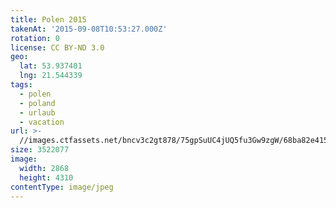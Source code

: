 ```yaml
---
title: Polen 2015
takenAt: '2015-09-08T10:53:27.000Z'
rotation: 0
license: CC BY-ND 3.0
geo:
  lat: 53.937401
  lng: 21.544339
tags:
  - polen
  - poland
  - urlaub
  - vacation
url: >-
  //images.ctfassets.net/bncv3c2gt878/75gpSuUC4jUQ5fu3Gw9zgW/68ba82e41584f707c59c4982451e8496/polen-2015_25931655416_o
size: 3522077
image:
  width: 2868
  height: 4310
contentType: image/jpeg
---
```


